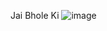 Jai Bhole Ki ![image](https://user-images.githubusercontent.com/92321286/136816307-8132a94f-1639-4250-b901-81b1268f8f7c.png)


<!---
sagaroshiv/sagaroshiv is a ✨ special ✨ repository because its `README.md` (this file) appears on your GitHub profile.
You can click the Preview link to take a look at your changes.
--->
